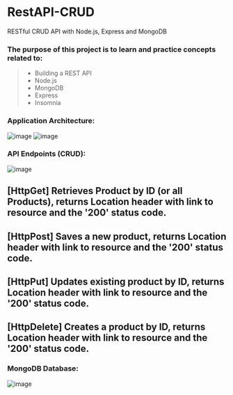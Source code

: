 # RestAPI-CRUD

RESTful CRUD API with Node.js, Express and MongoDB
### The purpose of this project is to learn and practice concepts related to:
> - Building a REST API
> - Node.js
> - MongoDB
> - Express
> - Insomnia

### Application Architecture:
![image](https://github.com/user-attachments/assets/24c3aa43-f90d-4e6e-a3fb-2c3ea5997326)
![image](https://github.com/user-attachments/assets/bf7b39a7-f8e5-4b7d-9951-a4c50452869a)


### API Endpoints (CRUD):
![image](https://github.com/user-attachments/assets/bbdb2a8b-8665-4d6e-937a-033a9e1336aa)
## [HttpGet] Retrieves Product by ID (or all Products), returns Location header with link to resource and the '200' status code.
## [HttpPost] Saves a new product, returns Location header with link to resource and the '200' status code.
## [HttpPut] Updates existing product by ID, returns Location header with link to resource and the '200' status code.
## [HttpDelete] Creates a product by ID, returns Location header with link to resource and the '200' status code.


### MongoDB Database:
![image](https://github.com/user-attachments/assets/e17d9775-983d-462d-a4f8-1d949d98d33c)


